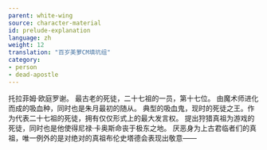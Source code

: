 ```yaml
---
parent: white-wing
source: character-material
id: prelude-explanation
language: zh
weight: 12
translation: "百岁美萝CM填坑组"
category:
- person
- dead-apostle
---
```


托拉菲姆·欧庭罗谢。
最古老的死徒，二十七祖的一员，第十七位。
由魔术师进化而成的吸血种，同时也是朱月最初的随从。
典型的吸血鬼，现时的死徒之王。作为代表二十七祖的死徒，拥有仅仅形式上的最大发言权。
提出狩猎真祖为游戏的死徒，同时也是他使得尼禄·卡奥斯命丧于极东之地。
厌恶身为上古君临者们的真祖，唯一例外的是对绝对的真祖布伦史塔德会表现出敬意——
